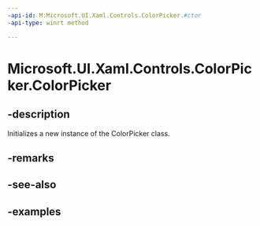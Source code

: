 ```yaml
---
-api-id: M:Microsoft.UI.Xaml.Controls.ColorPicker.#ctor
-api-type: winrt method

---
```

<!-- Method syntax.
public ColorPicker.ColorPicker()
-->

# Microsoft.UI.Xaml.Controls.ColorPicker.ColorPicker


## -description

Initializes a new instance of the ColorPicker class.


## -remarks


## -see-also


## -examples


